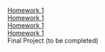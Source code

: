 [Homework 1](https://kuchervasyl.github.io/genius-homework/genius-homework-1)<br>
[Homework 1](https://kuchervasyl.github.io/genius-homework/genius-homework-2)<br>
[Homework 1](https://kuchervasyl.github.io/genius-homework/genius-homework-3)<br>
[Homework 1](https://kuchervasyl.github.io/genius-homework/genius-homework-4)<br>
Final Project (to be completed)
